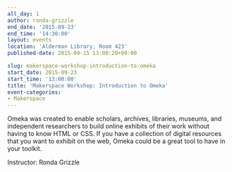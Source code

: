 ```yaml
---
all_day: 1
author: ronda-grizzle
end_date: '2015-09-23'
end_time: '14:30:00'
layout: events
location: 'Alderman Library, Room 423'
published-date: 2015-09-15 13:00:20+00:00

slug: makerspace-workshop-introduction-to-omeka
start_date: 2015-09-23
start_time: '13:00:00'
title: 'Makerspace Workshop: Introduction to Omeka'
event-categories:
- Makerspace
---
```


Omeka was created to enable scholars, archives, libraries, museums, and independent researchers to build online exhibits of their work without having to know HTML or CSS. If you have a collection of digital resources that you want to exhibit on the web, Omeka could be a great tool to have in your toolkit.

Instructor: Ronda Grizzle
